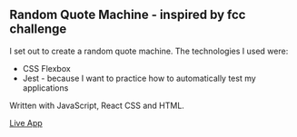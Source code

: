 ## Random Quote Machine - inspired by fcc challenge

I set out to create a random quote machine. The technologies I used were:
- CSS Flexbox
- Jest - because I want to practice how to automatically test my applications

Written with JavaScript, React CSS and HTML.

[Live App](https://quote-me.web.app/)
